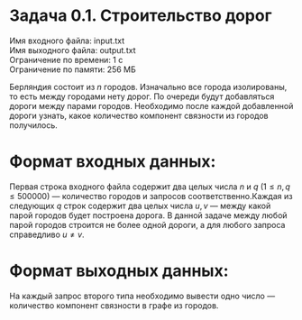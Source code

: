 # Задача 0.1. Строительство дорог  
Имя входного файла: input.txt                                                                                                   
Имя выходного файла: output.txt                                                                                                 
Ограничение по времени: 1 с                                                                                                     
Ограничение по памяти: 256 МБ                                                                                                   
        
Берляндия состоит из $n$ городов. Изначально все города изолированы, то есть между городами нету дорог. По очереди будут добавляться дороги между парами городов. Необходимо после каждой добавленной дороги узнать, какое количество компонент связности из городов получилось.

# Формат входных данных:

Первая строка входного файла содержит два целых числа $n$ и $q$ $(1 ≤ n, q ≤ 500000)$ — количество городов и запросов соответственно.Каждая из следующих $q$ строк содержит два целых числа $u, v$ — между какой парой городов будет построена дорога. В данной задаче между любой парой городов строится не более одной дороги, а для любого запроса справедливо $u \ne v$.

# Формат выходных данных:

На каждый запрос второго типа необходимо вывести одно число — количество компонент связности в графе из городов.